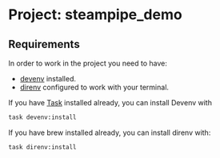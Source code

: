 # Project: steampipe_demo

## Requirements
In order to work in the project you need to have:

- [devenv](https://devenv.sh/) installed.
- [direnv](https://direnv.net/docs/hook.html) configured to work with your terminal.


If you have [Task](https://github.com/go-task/task) installed already, you can install Devenv with 

```bash
task devenv:install
```

If you have brew installed already, you can install direnv with:

```bash
task direnv:install
```